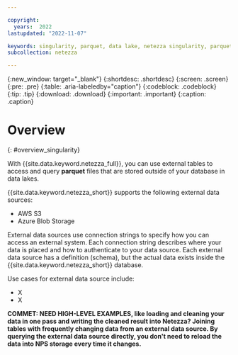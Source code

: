 ```yaml
---

copyright:
  years:  2022
lastupdated: "2022-11-07"

keywords: singularity, parquet, data lake, netezza singularity, parquet files
subcollection: netezza

---
```


{:new_window: target="_blank"}
{:shortdesc: .shortdesc}
{:screen: .screen}
{:pre: .pre}
{:table: .aria-labeledby="caption"}
{:codeblock: .codeblock}
{:tip: .tip}
{:download: .download}
{:important: .important}
{:caption: .caption}

# Overview
{: #overview_singularity}

With {{site.data.keyword.netezza_full}}, you can use external tables to access and query **parquet** files that are stored outside of your database in data lakes.

{{site.data.keyword.netezza_short}} supports the following external data sources:

- AWS S3
- Azure Blob Storage

External data sources use connection strings to specify how you can access an external system. Each connection string describes where your data is placed and how to authenticate to your data source. Each external data source has a definition (schema), but the actual data exists inside the {{site.data.keyword.netezza_short}} database.

Use cases for external data source include:

- X
- X

**COMMET: NEED HIGH-LEVEL EXAMPLES, like loading and cleaning your data in one pass and writing the cleaned result into Netezza? Joining tables with frequently changing data from an external data source. By querying the external data source directly, you don't need to reload the data into NPS storage every time it changes.**
